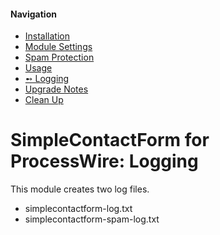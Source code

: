 #### Navigation
- [Installation](installation.md)
- [Module Settings](settings.md)
- [Spam Protection](spam.md)
- [Usage](usage.md)
- [➻ Logging](logging.md)
- [Upgrade Notes](upgrade.md)
- [Clean Up](cleanup.md)


# SimpleContactForm for ProcessWire: Logging

This module creates two log files.

* simplecontactform-log.txt
* simplecontactform-spam-log.txt

